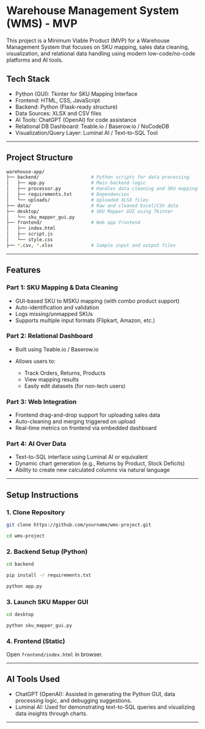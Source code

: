 # Warehouse Management System (WMS) - MVP

This project is a Minimum Viable Product (MVP) for a Warehouse Management System that focuses on SKU mapping, sales data cleaning, visualization, and relational data handling using modern low-code/no-code platforms and AI tools.

## Tech Stack

* Python (GUI): Tkinter for SKU Mapping Interface
* Frontend: HTML, CSS, JavaScript
* Backend: Python (Flask-ready structure)
* Data Sources: XLSX and CSV files
* AI Tools: ChatGPT (OpenAI) for code assistance
* Relational DB Dashboard: Teable.io / Baserow\.io / NoCodeDB
* Visualization/Query Layer: Luminal AI / Text-to-SQL Tool

---

## Project Structure

```bash
warehouse-app/
├── backend/                   # Python scripts for data processing
│   ├── app.py                 # Main backend logic
│   ├── processor.py           # Handles data cleaning and SKU mapping
│   ├── requirements.txt       # Dependencies
│   └── uploads/               # Uploaded XLSX files
├── data/                      # Raw and cleaned Excel/CSV data
├── desktop/                   # SKU Mapper GUI using Tkinter
│   └── sku_mapper_gui.py
├── frontend/                  # Web app frontend
│   ├── index.html
│   ├── script.js
│   └── style.css
├── *.csv, *.xlsx              # Sample input and output files
```

---

## Features

### Part 1: SKU Mapping & Data Cleaning

* GUI-based SKU to MSKU mapping (with combo product support)
* Auto-identification and validation
* Logs missing/unmapped SKUs
* Supports multiple input formats (Flipkart, Amazon, etc.)

### Part 2: Relational Dashboard

* Built using Teable.io / Baserow\.io
* Allows users to:

  * Track Orders, Returns, Products
  * View mapping results
  * Easily edit datasets (for non-tech users)

### Part 3: Web Integration

* Frontend drag-and-drop support for uploading sales data
* Auto-cleaning and merging triggered on upload
* Real-time metrics on frontend via embedded dashboard

### Part 4: AI Over Data

* Text-to-SQL interface using Luminal AI or equivalent
* Dynamic chart generation (e.g., Returns by Product, Stock Deficits)
* Ability to create new calculated columns via natural language

---

## Setup Instructions

### 1. Clone Repository

```bash
git clone https://github.com/yourname/wms-project.git

cd wms-project
```

### 2. Backend Setup (Python)

```bash
cd backend

pip install -r requirements.txt

python app.py
```

### 3. Launch SKU Mapper GUI

```bash
cd desktop

python sku_mapper_gui.py
```

### 4. Frontend (Static)

Open `frontend/index.html` in browser.

---

## AI Tools Used

* ChatGPT (OpenAI): Assisted in generating the Python GUI, data processing logic, and debugging suggestions.
* Luminal AI: Used for demonstrating text-to-SQL queries and visualizing data insights through charts.

---

